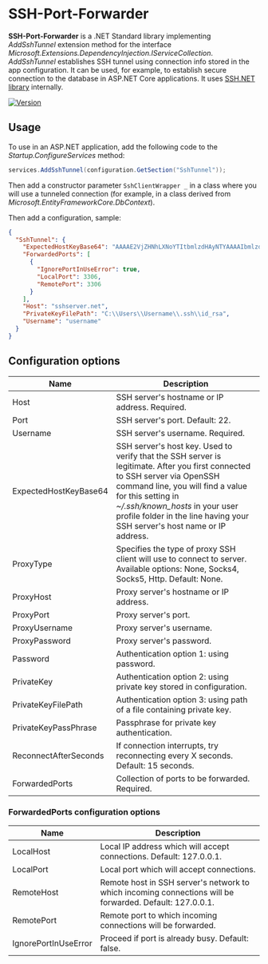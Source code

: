# SSH-Port-Forwarder
**SSH-Port-Forwarder** is a .NET Standard library implementing *AddSshTunnel* extension method for the interface *Microsoft.Extensions.DependencyInjection.IServiceCollection*. *AddSshTunnel* establishes SSH tunnel using connection info stored in the app configuration. It can be used, for example, to establish secure connection to the database in ASP.NET Core applications. It uses [SSH.NET library](https://github.com/sshnet/SSH.NET/) internally.

[![Version](https://img.shields.io/nuget/vpre/SshPortForwarder.svg)](https://www.nuget.org/packages/SshPortForwarder)

## Usage

To use in an ASP.NET application, add the following code to the *Startup.ConfigureServices* method:
```cs
services.AddSshTunnel(configuration.GetSection("SshTunnel"));
```

Then add a constructor parameter `SshClientWrapper _` in a class where you will use a tunneled connection (for example, in a class derived from *Microsoft.EntityFrameworkCore.DbContext*).

Then add a configuration, sample:
```json
{
  "SshTunnel": {
    "ExpectedHostKeyBase64": "AAAAE2VjZHNhLXNoYTItbmlzdHAyNTYAAAAIbmlzdHAyNTYAAABBBIE154JCCcw7PeuX/z2MiIX0u9BFeVpn4ZDUGVZVzUZcsFKfrC01vQAw/fzns7u6LfoxjuNgL6ZXKdcZY/AtZNU=",
    "ForwardedPorts": [
      {
        "IgnorePortInUseError": true,
        "LocalPort": 3306,
        "RemotePort": 3306
      }
    ],
    "Host": "sshserver.net",
    "PrivateKeyFilePath": "C:\\Users\\Username\\.ssh\\id_rsa",
    "Username": "username"
  }
}
```

## Configuration options

| Name | Description |
| --- | --- |
| Host | SSH server's hostname or IP address. Required. |
| Port | SSH server's port. Default: 22. |
| Username | SSH server's username. Required. |
| ExpectedHostKeyBase64 | SSH server's host key. Used to verify that the SSH server is legitimate. After you first connected to SSH server via OpenSSH command line, you will find a value for this setting in *~/.ssh/known_hosts* in your user profile folder in the line having your SSH server's host name or IP address. |
| ProxyType | Specifies the type of proxy SSH client will use to connect to server. Available options: None, Socks4, Socks5, Http. Default: None. |
| ProxyHost | Proxy server's hostname or IP address. |
| ProxyPort | Proxy server's port. |
| ProxyUsername | Proxy server's username. |
| ProxyPassword | Proxy server's password. |
| Password | Authentication option 1: using password. |
| PrivateKey | Authentication option 2: using private key stored in configuration. |
| PrivateKeyFilePath | Authentication option 3: using path of a file containing private key. |
| PrivateKeyPassPhrase | Passphrase for private key authentication. |
| ReconnectAfterSeconds | If connection interrupts, try reconnecting every X seconds. Default: 15 seconds. |
| ForwardedPorts | Collection of ports to be forwarded. Required. |

### **ForwardedPorts** configuration options

| Name | Description |
| --- | --- |
| LocalHost | Local IP address which will accept connections. Default: 127.0.0.1. |
| LocalPort | Local port which will accept connections. |
| RemoteHost | Remote host in SSH server's network to which incoming connections will be forwarded. Default: 127.0.0.1. |
| RemotePort | Remote port to which incoming connections will be forwarded. |
| IgnorePortInUseError | Proceed if port is already busy. Default: false. |
